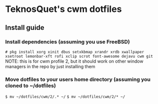 # TeknosQuet's cwm dotfiles
## Install guide
### Install dependencies (assuming you use FreeBSD)
```# pkg install xorg xinit dbus setxkbmap xrandr xrdb xwallpaper xsetroot lemonbar-xft rofi xclip scrot font-awesome dejavu cwm git```
NOTE: this is for cwm profile 2, but it should work on other window managers in the repo by just installing them
### Move dotfiles to your users home directory (assuming you cloned to ~/dotfiles)
```$ mv ~/dotfiles/cwm/2/.* ~/```
```$ mv ~/dotfiles/cwm/2/* ~/```
